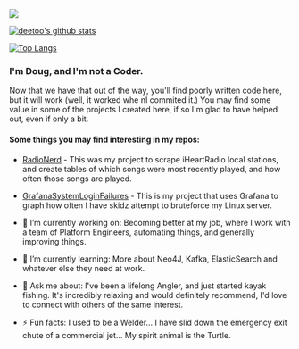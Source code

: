 
<img src="https://images.unsplash.com/photo-1525721653822-f9975a57cd4c?ixlib=rb-1.2.1&ixid=eyJhcHBfaWQiOjEyMDd9&auto=format&fit=crop&w=975&h=300&q=80"/>

[![deetoo's github stats](https://github-readme-stats.vercel.app/api?username=deetoo&show_icons=true&theme=default)](https://github.com/deetoo/)

[![Top Langs](https://github-readme-stats.vercel.app/api/top-langs/?username=deetoo&layout=compact)](https://github.com/anuraghazra/github-readme-stats)

### I'm Doug, and I'm not a Coder.

Now that we have that out of the way, you'll find poorly written code here, but it will work (well, it worked whe nI commited it.) You may find some value in some of the projects I created here, if so I'm glad to have helped out, even if only a bit.


#### Some things you may find interesting in my repos:
- [RadioNerd](https://github.com/deetoo/RadioNerd) - This was my project to scrape iHeartRadio local stations, and create tables of which songs were most recently played, and how often those songs are played.
- [GrafanaSystemLoginFailures](https://github.com/deetoo/GrafanaSystemLoginFailures) - This is my project that uses Grafana to graph how often I have skidz attempt to bruteforce my Linux server.



- 🔭 I’m currently working on: Becoming better at my job, where I work with a team of Platform Engineers, automating things, and generally improving things.
- 🌱 I’m currently learning: More about Neo4J, Kafka, ElasticSearch and whatever else they need at work.
- 💬 Ask me about: I've been a lifelong Angler, and just started kayak fishing. It's incredibly relaxing and would definitely recommend, I'd love to connect with others of the same interest.
- ⚡ Fun facts: I used to be a Welder... I have slid down the emergency exit chute of a commercial jet... My spirit animal is the Turtle.



